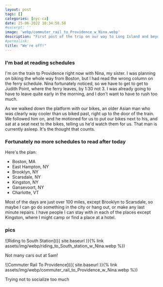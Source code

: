 ```yaml
---
layout: post
tags: []
categories: [nyc-ca]
date: 25-06-2022 10:34:58.58
#excerpt: ''
image: 'webp/commuter_rail_to_Providence_w_Nina.webp'
description: "First post of the trip on our way to Long Island and beyond"
#permalink:
title: "We're off!"
---
```


### I'm bad at reading schedules

I'm on the train to Providence right now with Nina, my sister. I was planning on biking the whole way from Boston, but I had read the wrong column on the ferry schedule. Nina fortunately noticed, so we have to get to get to Judith Point, where the ferry leaves, by 1:30 not 3. I was already going to have to leave quite early in the morning, and I don't want to have to rush too much.

As we walked down the platform with our bikes, an older Asian man who was clearly way cooler than us biked past, right up to the door of the train. We followed him on, and he motioned for us to put our bikes next to his, and sat at a seat next to the bikes, telling us he'd watch them for us. That man is currently asleep. It's the thought that counts.

### Fortunately no more schedules to read after today

Here's the plan:

- Boston, MA
- East Hampton, NY
- Brooklyn, NY
- Scarsdale, NY
- Kingston, NY
- Gansevoort, NY
- Charlotte, VT

Most of the days are just over 100 miles, except Brooklyn to Scarsdale, so maybe I can go do something in the city or hang out, or make any last minute repairs. I have people I can stay with in each of the places except Kingston, where I might camp or find a place at a hotel.

### pics

![Riding to South Station]({{ site.baseurl }}{% link assets/img/webp/riding_to_South_station_w_Nina.webp %})

Not many cars out at 5am!

![Commuter Rail To Providence]({{ site.baseurl }}{% link assets/img/webp/commuter_rail_to_Providence_w_Nina.webp %})

Trying not to socialize too much
